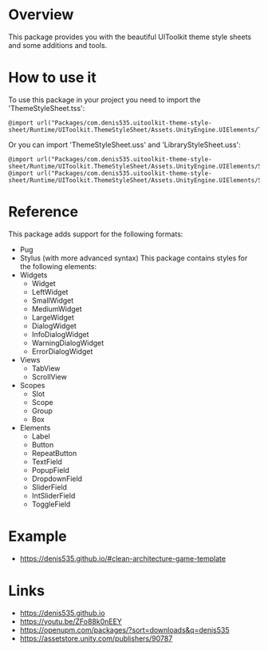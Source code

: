 # Overview
This package provides you with the beautiful UIToolkit theme style sheets and some additions and tools.

# How to use it
To use this package in your project you need to import the 'ThemeStyleSheet.tss':
```
@import url("Packages/com.denis535.uitoolkit-theme-style-sheet/Runtime/UIToolkit.ThemeStyleSheet/Assets.UnityEngine.UIElements/ThemeStyleSheets/ThemeStyleSheet.tss")
```
Or you can import 'ThemeStyleSheet.uss' and 'LibraryStyleSheet.uss':
```
@import url("Packages/com.denis535.uitoolkit-theme-style-sheet/Runtime/UIToolkit.ThemeStyleSheet/Assets.UnityEngine.UIElements/StyleSheets/ThemeStyleSheet.uss");
@import url("Packages/com.denis535.uitoolkit-theme-style-sheet/Runtime/UIToolkit.ThemeStyleSheet/Assets.UnityEngine.UIElements/StyleSheets/LibraryStyleSheet.uss");
```

# Reference
This package adds support for the following formats:
- Pug
- Stylus (with more advanced syntax)
This package contains styles for the following elements:
- Widgets
    - Widget
    - LeftWidget
    - SmallWidget
    - MediumWidget
    - LargeWidget
    - DialogWidget
    - InfoDialogWidget
    - WarningDialogWidget
    - ErrorDialogWidget
- Views
    - TabView
    - ScrollView
- Scopes
    - Slot
    - Scope
    - Group
    - Box
- Elements
    - Label
    - Button
    - RepeatButton
    - TextField
    - PopupField
    - DropdownField
    - SliderField
    - IntSliderField
    - ToggleField

# Example
- https://denis535.github.io/#clean-architecture-game-template

# Links
- https://denis535.github.io
- https://youtu.be/ZFo88k0nEEY
- https://openupm.com/packages/?sort=downloads&q=denis535
- https://assetstore.unity.com/publishers/90787
